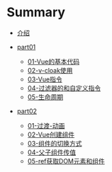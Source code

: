 # Summary

* [介绍](README.md)
* [part01]()
    * [01-Vue的基本代码](part01/01-Vue的基本代码.md)
    * [02-v-cloak使用](part01/02-v-cloak使用.md)
    * [03-Vue指令](part01/03-Vue指令.md)
    * [04-过滤器的和自定义指令](part01/04-过滤器的和自定义指令.md)
    * [05-生命周期](part01/05-生命周期.md)

* [part02]()
	* [01-过渡-动画](part02/01-过渡-动画.md)
    * [02-Vue创建组件](part02/02-Vue创建组件.md)
    * [03-组件的切换方式](part02/03-组件的切换方式.md)
    * [04-父子组件传值](part02/04-父子组件传值.md)
    * [05-ref获取DOM元素和组件](part02/05-ref获取DOM元素和组件.md)
    


